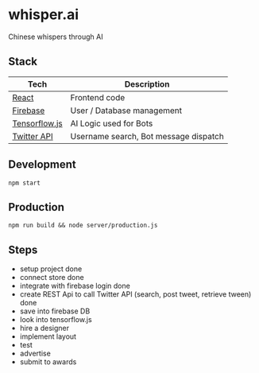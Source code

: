 # whisper.ai
Chinese whispers through AI

## Stack
|   Tech    |   Description |
| ----------| ------------- |
| [React](https://reactjs.org/) | Frontend code
| [Firebase](https://console.firebase.google.com/project/whispers-84708/overview) | User / Database management
| [Tensorflow.js](https://js.tensorflow.org/) | AI Logic used for Bots
| [Twitter API](https://apps.twitter.com/app/15327840/show) | Username search, Bot message dispatch

## Development
`npm start`

## Production
`npm run build && node server/production.js`



## Steps
- setup project                                                                 done
- connect store                                                                 done
- integrate with firebase login                                                 done
- create REST Api to call Twitter API (search, post tweet, retrieve tween)      done
- save into firebase DB                                                         
- look into tensorflow.js                                                       
- hire a designer                                                               
- implement layout                                                              
- test                                                                          
- advertise                                                                     
- submit to awards                                                              
